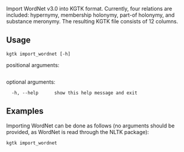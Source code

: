 Import WordNet v3.0 into KGTK format. Currently, four relations are included: hypernymy, membership holonymy, part-of holonymy, and substance meronymy. The resulting KGTK file consists of 12 columns.

## Usage
```
kgtk import_wordnet [-h] 
```

positional arguments:
```
```

optional arguments:
```
  -h, --help      show this help message and exit
```

## Examples

Importing WordNet can be done as follows (no arguments should be provided, as WordNet is read through the NLTK package):

```
kgtk import_wordnet
```

